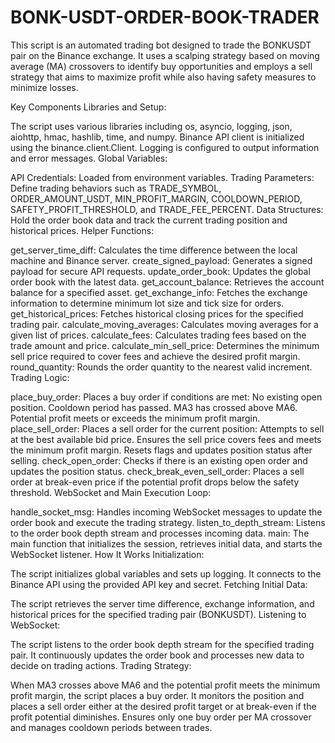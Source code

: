 # BONK-USDT-ORDER-BOOK-TRADER
This script is an automated trading bot designed to trade the BONKUSDT pair on the Binance exchange. It uses a scalping strategy based on moving average (MA) crossovers to identify buy opportunities and employs a sell strategy that aims to maximize profit while also having safety measures to minimize losses.

Key Components
Libraries and Setup:

The script uses various libraries including os, asyncio, logging, json, aiohttp, hmac, hashlib, time, and numpy.
Binance API client is initialized using the binance.client.Client.
Logging is configured to output information and error messages.
Global Variables:

API Credentials: Loaded from environment variables.
Trading Parameters: Define trading behaviors such as TRADE_SYMBOL, ORDER_AMOUNT_USDT, MIN_PROFIT_MARGIN, COOLDOWN_PERIOD, SAFETY_PROFIT_THRESHOLD, and TRADE_FEE_PERCENT.
Data Structures: Hold the order book data and track the current trading position and historical prices.
Helper Functions:

get_server_time_diff: Calculates the time difference between the local machine and Binance server.
create_signed_payload: Generates a signed payload for secure API requests.
update_order_book: Updates the global order book with the latest data.
get_account_balance: Retrieves the account balance for a specified asset.
get_exchange_info: Fetches the exchange information to determine minimum lot size and tick size for orders.
get_historical_prices: Fetches historical closing prices for the specified trading pair.
calculate_moving_averages: Calculates moving averages for a given list of prices.
calculate_fees: Calculates trading fees based on the trade amount and price.
calculate_min_sell_price: Determines the minimum sell price required to cover fees and achieve the desired profit margin.
round_quantity: Rounds the order quantity to the nearest valid increment.
Trading Logic:

place_buy_order: Places a buy order if conditions are met:
No existing open position.
Cooldown period has passed.
MA3 has crossed above MA6.
Potential profit meets or exceeds the minimum profit margin.
place_sell_order: Places a sell order for the current position:
Attempts to sell at the best available bid price.
Ensures the sell price covers fees and meets the minimum profit margin.
Resets flags and updates position status after selling.
check_open_order: Checks if there is an existing open order and updates the position status.
check_break_even_sell_order: Places a sell order at break-even price if the potential profit drops below the safety threshold.
WebSocket and Main Execution Loop:

handle_socket_msg: Handles incoming WebSocket messages to update the order book and execute the trading strategy.
listen_to_depth_stream: Listens to the order book depth stream and processes incoming data.
main: The main function that initializes the session, retrieves initial data, and starts the WebSocket listener.
How It Works
Initialization:

The script initializes global variables and sets up logging.
It connects to the Binance API using the provided API key and secret.
Fetching Initial Data:

The script retrieves the server time difference, exchange information, and historical prices for the specified trading pair (BONKUSDT).
Listening to WebSocket:

The script listens to the order book depth stream for the specified trading pair.
It continuously updates the order book and processes new data to decide on trading actions.
Trading Strategy:

When MA3 crosses above MA6 and the potential profit meets the minimum profit margin, the script places a buy order.
It monitors the position and places a sell order either at the desired profit target or at break-even if the profit potential diminishes.
Ensures only one buy order per MA crossover and manages cooldown periods between trades.

